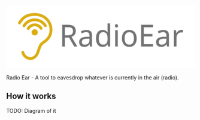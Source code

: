 <div align="center">
  <img src="https://raw.githubusercontent.com/Rakagami/rear/main/images/logo.png">
</div>

Radio Ear - A tool to eavesdrop whatever is currently in the air (radio).

## How it works

TODO: Diagram of it
